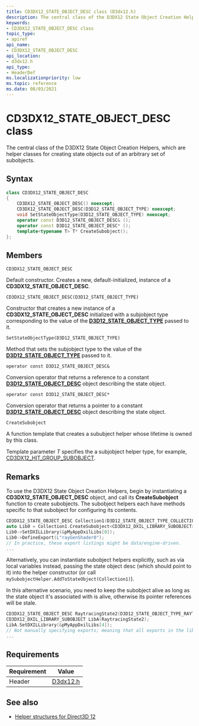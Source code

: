 ```yaml
---
title: CD3DX12_STATE_OBJECT_DESC class (D3dx12.h)
description: The central class of the D3DX12 State Object Creation Helpers, which are helper classes for creating state objects out of an arbitrary set of subobjects.
keywords:
- CD3DX12_STATE_OBJECT_DESC class
topic_type:
- apiref
api_name:
- CD3DX12_STATE_OBJECT_DESC
api_location:
- d3dx12.h
api_type:
- HeaderDef
ms.localizationpriority: low
ms.topic: reference
ms.date: 08/03/2021
---
```


# CD3DX12_STATE_OBJECT_DESC class

The central class of the D3DX12 State Object Creation Helpers, which are helper classes for creating state objects out of an arbitrary set of subobjects.

## Syntax

```cpp
class CD3DX12_STATE_OBJECT_DESC
{
    CD3DX12_STATE_OBJECT_DESC() noexcept;
    CD3DX12_STATE_OBJECT_DESC(D3D12_STATE_OBJECT_TYPE) noexcept;
    void SetStateObjectType(D3D12_STATE_OBJECT_TYPE) noexcept;
    operator const D3D12_STATE_OBJECT_DESC& ();
    operator const D3D12_STATE_OBJECT_DESC* ();
    template<typename T> T* CreateSubobject();
};
```

## Members

`CD3DX12_STATE_OBJECT_DESC`

Default constructor. Creates a new, default-initialized, instance of a **CD3DX12_STATE_OBJECT_DESC**.

`CD3DX12_STATE_OBJECT_DESC(D3D12_STATE_OBJECT_TYPE)`

Constructor that creates a new instance of a **CD3DX12_STATE_OBJECT_DESC** initialized with a subjobject type corresponding to the value of the [**D3D12_STATE_OBJECT_TYPE**](/windows/win32/api/d3d12/ne-d3d12-d3d12_state_object_type) passed to it.

`SetStateObjectType(D3D12_STATE_OBJECT_TYPE)`

Method that sets the subjobject type to the value of the [**D3D12_STATE_OBJECT_TYPE**](/windows/win32/api/d3d12/ne-d3d12-d3d12_state_object_type) passed to it.

`operator const D3D12_STATE_OBJECT_DESC&`

Conversion operator that returns a reference to a constant [**D3D12_STATE_OBJECT_DESC**](/windows/win32/api/d3d12/ns-d3d12-d3d12_state_object_desc) object describing the state object.

`operator const D3D12_STATE_OBJECT_DESC*`

Conversion operator that returns a pointer to a constant [**D3D12_STATE_OBJECT_DESC**](/windows/win32/api/d3d12/ns-d3d12-d3d12_state_object_desc) object describing the state object.

`CreateSubobject`

A function template that creates a sububject helper whose lifetime is owned by this class.

Template parameter *T* specifies the a subjobject helper type, for example, [CD3DX12_HIT_GROUP_SUBOBJECT](cd3dx12-hit-group-subobject.md).

## Remarks

To use the D3DX12 State Object Creation Helpers, begin by instantiating a **CD3DX12_STATE_OBJECT_DESC** object, and call its **CreateSubobject** function to create subobjects. The subobject helpers each have methods specific to that subobject for configuring its contents.

```cpp
CD3DX12_STATE_OBJECT_DESC Collection1(D3D12_STATE_OBJECT_TYPE_COLLECTION);
auto Lib0 = Collection1.CreateSubobject<CD3DX12_DXIL_LIBRARY_SUBOBJECT>();
Lib0->SetDXILLibrary(&pMyAppDxilLibs[0]);
Lib0->DefineExport(L"rayGenShader0");
// In practice, these export listings might be data/engine-driven.
...
```

Alternatively, you can instantiate subobject helpers explicitly, such as via local variables instead, passing the state object desc (which should point to it) into the helper constructor (or call `mySubobjectHelper.AddToStateObject(Collection1)`).

In this alternative scenario, you need to keep the subobject alive as long as the state object it's associated with is alive, otherwise its pointer references will be stale.

```cpp
CD3DX12_STATE_OBJECT_DESC RaytracingState2(D3D12_STATE_OBJECT_TYPE_RAYTRACING_PIPELINE);
CD3DX12_DXIL_LIBRARY_SUBOBJECT LibA(RaytracingState2);
LibA.SetDXILLibrary(&pMyAppDxilLibs[4]);
// Not manually specifying exports; meaning that all exports in the libraries are exported.
...
```

## Requirements

| Requirement | Value |
|-------------------|-------------------------------------------------------------------------------------|
| Header | [D3dx12.h](https://github.com/microsoft/DirectX-Headers/blob/main/include/directx/d3dx12.h) |

## See also

* [Helper structures for Direct3D 12](helper-structures-for-d3d12.md)
